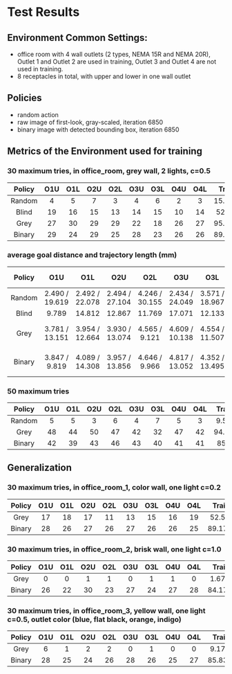 # Test Results
## Environment Common Settings:
- office room with 4 wall outlets (2 types, NEMA 15R and NEMA 20R), Outlet 1 and Outlet 2 are used in training, Outlet 3 and Outlet 4 are not used in training.
- 8 receptacles in total, with upper and lower in one wall outlet

## Policies
- random action
- raw image of first-look, gray-scaled, iteration 6850
- binary image with detected bounding box, iteration 6850

## Metrics of the Environment used for training
### 30 maximum tries, in office_room, grey wall, 2 lights, c=0.5
| Policy | **O1U** | **O1L** | **O2U** | **O2L** | O3U | O3L | O4U | O4L | **Train** | Test | Overall |
|:---:|:---:|:---:|:---:|:---:|:---:|:---:|:---:|:---:|:---:|:---:|:---:|
| Random | 4 | 5 | 7 | 3 | 4 | 6 | 2 | 3 | 15.83% | 12.5% | 14.17% |
| Blind | 19 | 16 | 15 | 13 | 14 | 15 | 10 | 14 | 52.5% | 44.17% | 48.33% |
| Grey | 27 | 30 | 29 | 29 | 22 | 18 | 26 | 27 | 95.83% | 77.5% | 86.67% |
| Binary | 29 | 24 | 29 | 25 | 28 | 23 | 26 | 26 | 89.17% | 85.83% | 87.5% |

### average goal distance and trajectory length (mm)
| Policy | O1U | O1L | O2U | O2L | O3U | O3L | O4U | O4L | Overall Ratio |
|:---:|:---:|:---:|:---:|:---:|:---:|:---:|:---:|:---:|:---:|
| Random | 2.490 / 19.619 | 2.492 / 22.078 | 2.494 / 27.104 | 4.246 / 30.155 | 2.434 / 24.049| 3.571 / 18.967 | 0.848 / 29.579 | 3.870 / 24.526 | 0.11447 |
| Blind | 9.789 | 14.812 | 12.867 | 11.769 | 17.071 | 12.133 | 7.6 | 9.214 | - |
| Grey | 3.781 / 13.151 | 3.954 / 12.664 | 3.930 / 13.074 | 4.565 / 9.121 | 4.609 / 10.138 | 4.554 / 11.507 | 4.017 / 13.473 | 4.383 / 10.849| 33.793 / 93.997 (0.35959) |
| Binary | 3.847 / 9.819 | 4.089 / 14.308 | 3.957 / 13.856 | 4.646 / 9.966 | 4.817 / 13.052 | 4.352 / 13.495 | 3.965 / 13.642 | 4.411 / 13.202 | 34.084 / 101.34 (0.33633) |

### 50 maximum tries
| Policy | **O1U** | **O1L** | **O2U** | **O2L** | O3U | O3L | O4U | O4L | **Train** | Test | Overall |
|:---:|:---:|:---:|:---:|:---:|:---:|:---:|:---:|:---:|:---:|:---:|:---:|
| Random | 5 | 5 | 3 | 6 | 4 | 7 | 5 | 3 | 9.5% | 9.5% | 9.5% | 3.348 | 17.3 |
| Grey | 48 | 44 | 50 | 47 | 42 | 32 | 47 | 42 | 94.5% | 81.5% | 88% | 4.49 | 10.85 |
| Binary | 42 | 39 | 43 | 46 | 43 | 40 | 41 | 41 | 85% | 82.5% | 83.75% | 4.29 | 11.48 |

## Generalization
### 30 maximum tries, in office_room_1, color wall, one light c=0.2
| Policy | **O1U** | **O1L** | **O2U** | **O2L** | O3U | O3L | O4U | O4L | **Train** | Test | Overall |
|:---:|:---:|:---:|:---:|:---:|:---:|:---:|:---:|:---:|:---:|:---:|:---:|
| Grey | 17 | 18 | 17 | 11 | 13 | 15 | 16 | 19 | 52.5% | 52.5% | 52.5% |
| Binary | 28 | 26 | 27 | 26 | 27 | 26 | 26 | 25 | 89.17% | 86.67% | 87.92% |

### 30 maximum tries, in office_room_2, brisk wall, one light c=1.0
| Policy | **O1U** | **O1L** | **O2U** | **O2L** | O3U | O3L | O4U | O4L | **Train** | Test | Overall |
|:---:|:---:|:---:|:---:|:---:|:---:|:---:|:---:|:---:|:---:|:---:|:---:|
| Grey | 0 | 0 | 1 | 1 | 0 | 1 | 1 | 0 | 1.67% | 1.67% | 1.67% |
| Binary | 26 | 22 | 30 | 23 | 27 | 24 | 27 | 28 | 84.17% | 88.33% | 86.25% |

### 30 maximum tries, in office_room_3, yellow wall, one light c=0.5, outlet color (blue, flat black, orange, indigo)
| Policy | **O1U** | **O1L** | **O2U** | **O2L** | O3U | O3L | O4U | O4L | **Train** | Test | Overall |
|:---:|:---:|:---:|:---:|:---:|:---:|:---:|:---:|:---:|:---:|:---:|:---:|
| Grey | 6 | 1 | 2 | 2 | 0 | 1 | 0 | 0 | 9.17% | 0.83% | 5% |
| Binary | 28 | 25 | 24 | 26 | 28 | 26 | 25 | 27 | 85.83% | 88.33% | 87.08% |
